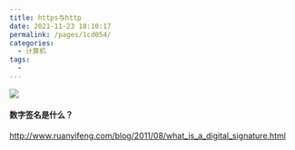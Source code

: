 ```yaml
---
title: https与http
date: 2021-11-23 18:10:17
permalink: /pages/1cd054/
categories:
  - 计算机
tags:
  -
---
```


![](https://qiniu.espe.work/blog/20211123181028.png)

#### 数字签名是什么？
http://www.ruanyifeng.com/blog/2011/08/what_is_a_digital_signature.html
